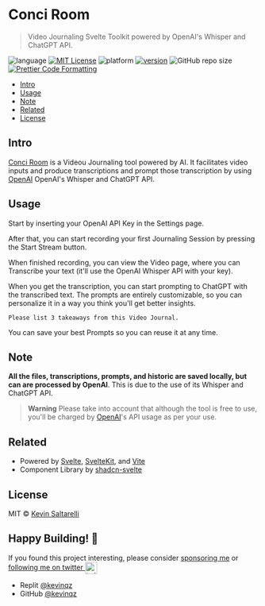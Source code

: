# Conci Room <!-- omit in toc -->

> Video Journaling Svelte Toolkit powered by OpenAI's Whisper and ChatGPT API.

 
![language](https://img.shields.io/badge/language-batchfile-c1f12e)
[![MIT License](https://img.shields.io/badge/license-MIT-blue)](https://github.com/transitive-bullshit/chatgpt-twitter-bot/blob/main/license)
![platform](https://img.shields.io/badge/platform-Windows_7/8/10;_32/64--bit-brightgreen?logo=windows)
[![version](https://img.shields.io/github/package-json/v/LussacZheng/video-downloader-deploy_info?color=important)]()
![GitHub repo size](https://img.shields.io/github/repo-size/LussacZheng/video-downloader-deploy?logo=github)
[![Prettier Code Formatting](https://img.shields.io/badge/code_style-prettier-brightgreen.svg)](https://prettier.io)

- [Intro](#intro)
- [Usage](#usage)
- [Note](#note)
- [Related](#related)
- [License](#license)

## Intro

[Conci Room](https://conciroom.kevinqz.repl.co) is a Videou Journaling tool powered by AI. It facilitates video inputs and produce transcriptions and prompt those transcription by using [OpenAI](https://github.com/transitive-bullshit/chatgpt-api) OpenAI's Whisper and ChatGPT API.

## Usage

Start by inserting your OpenAI API Key in the Settings page.

After that, you can start recording your first Journaling Session by pressing the Start Stream button.

When finished recording, you can view the Video page, where you can Transcribe your text (it'll use the OpenAI Whisper API with your key).

When you get the transcription, you can start prompting to ChatGPT with the transcribed text. The prompts are entirely customizable, so you can personalize it in a way you think you'll get better insights.

```
Please list 3 takeaways from this Video Journal.
```

You can save your best Prompts so you can reuse it at any time.

## Note

**All the files, transcriptions, prompts, and historic are saved locally, but can are processed by OpenAI**. This is due to the use of its Whisper and ChatGPT API.

> **Warning**
> Please take into account that although the tool is free to use, you'll be charged by [OpenAI](https://openai.com/blog/chatgpt/)'s API usage as per your use.

## Related

- Powered by [Svelte](https://svelte.dev/), [SvelteKit](https://kit.svelte.dev/), and [Vite](https://vitejs.dev/)
- Component Library by [shadcn-svelte](https://www.shadcn-svelte.com/)

## License

MIT © [Kevin Saltarelli](https://kevinsaltarelli.com)

## Happy Building! 🚀
If you found this project interesting, please consider [sponsoring me](https://github.com/sponsors/kevinqz) or <a href="https://twitter.com/kevinqz">following me on twitter <img src="https://p-api.fra1.cdn.digitaloceanspaces.com/public_ks/twitter-logo.svg" alt="twitter" height="24px" align="center"></a>

- Replit [@kevinqz](https://replit.com/@kevinqz)
- GitHub [@kevinqz](https://github.com/kevinqz)
